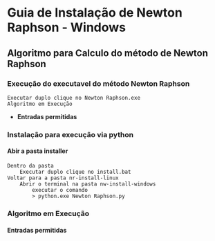 # **Guia de Instalação de Newton Raphson - Windows**
## Algoritmo para Calculo do método de Newton Raphson

### Execução do executavel do método Newton Raphson
    Executar duplo clique no Newton Raphson.exe
    Algoritmo em Execução
*    **Entradas permitidas**

### Instalação para execução via python
#### Abir a pasta installer
    Dentro da pasta 
        Executar duplo clique no install.bat 
    Voltar para a pasta nr-install-linux 
        Abrir o terminal na pasta nw-install-windows
            executar o comando 
            > python.exe Newton Raphson.py

### Algoritmo em Execução
#### Entradas permitidas
